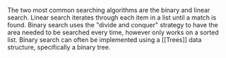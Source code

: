 
The two most common searching algorithms are the binary and linear search. Linear search iterates through each item in a list until a match is found. Binary search uses the "divide and conquer" strategy to have the area needed to be searched every time, however only works on a sorted list. Binary search can often be implemented using a [[Trees]] data structure, specifically a binary tree.



